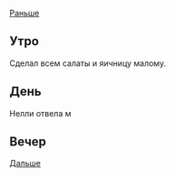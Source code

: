 [Раньше](2021.04.16.md)  
## Утро
Сделал всем салаты и яичницу малому.
## День
Нелли отвела м
## Вечер
[Дальше](2021.04.18.md)
